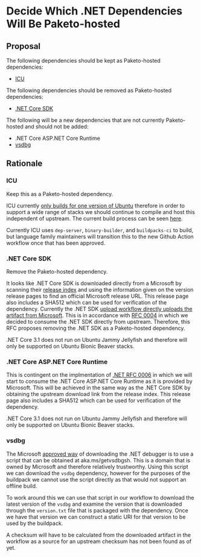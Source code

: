 # Decide Which .NET Dependencies Will Be Paketo-hosted

## Proposal

The following dependencies should be kept as Paketo-hosted dependencies:
* [ICU](https://github.com/paketo-buildpacks/icu/blob/main/buildpack.toml)


The following dependencies should be removed as Paketo-hosted dependencies:
* [.NET Core SDK](https://github.com/paketo-buildpacks/dotnet-core-sdk/blob/main/buildpack.toml)

The following will be a new dependencies that are not currently Paketo-hosted
and should not be added:
* .NET Core ASP.NET Core Runtime
* [vsdbg](https://github.com/paketo-buildpacks/vsdbg/blob/main/buildpack.toml)

## Rationale

### ICU

Keep this as a Paketo-hosted dependency.

ICU currently [only builds for one version of
Ubuntu](https://github.com/unicode-org/icu/releases/tag/release-71-1) therefore
in order to support a wide range of stacks we should continue to compile and
host this independent of upstream. The current build process can be seen
[here](https://github.com/cloudfoundry/buildpacks-ci/blob/7c76257aa285bf148767a14dd62953b1f0b163b0/tasks/build-binary-new/builder.rb#L462).

Currently ICU uses `dep-server`, `binary-builder`, and `buildpacks-ci` to
build, but language family maintainers will transition this to the new Github
Action workflow once that has been approved.

### .NET Core SDK

Remove the Paketo-hosted dependency.

It looks like .NET Core SDK is downloaded directly from a Microsoft by scanning
their [release index](https://dotnetcli.blob.core.windows.net/dotnet/release-metadata/releases-index.json)
and using the information given on the version release pages to find an
official Microsoft release URL. This release page also includes a SHA512 which
can be used for verification of the dependency. Currently the .NET SDK [upload
workflow directly uploads the artifact from Microsoft](https://github.com/paketo-buildpacks/dep-server/blob/d7402591d0581a5019b1bd620ed1367d5f155213/.github/data/dependencies.yml#L27).
This is in accordance with [RFC 0004](https://github.com/paketo-buildpacks/rfcs/blob/main/text/dotnet-core/0004-extend-dotnet-sdk.md)
in which we decided to consume the .NET SDK directly from upstream. Therefore,
this RFC proposes removing the .NET SDK as a Paketo-hosted dependency.

.NET Core 3.1 does not run on Ubuntu Jammy Jellyfish and therefore will only be
supported on Ubuntu Bionic Beaver stacks.

### .NET Core ASP.NET Core Runtime

This is contingent on the implmentation of [.NET RFC 0006](https://github.com/paketo-buildpacks/rfcs/blob/1d615afaa355f235b216a8fa9346d227299b388f/text/dotnet-core/0005-simplify-runtime-dependency.md)
in which we will start to consume the .NET Core ASP.NET Core Runtime as it is
provided by Microsoft. This will be achieved in the same way as the .NET Core
SDK by obtaining the upstream download link from the release index. This
release page also includes a SHA512 which can be used for verification of the
dependency.

.NET Core 3.1 does not run on Ubuntu Jammy Jellyfish and therefore will only be
supported on Ubuntu Bionic Beaver stacks.

### vsdbg

The Microsoft [approved way](https://docs.microsoft.com/en-us/dotnet/iot/debugging?tabs=self-contained&pivots=vscode#install-the-visual-studio-remote-debugger-on-the-raspberry-pi)
of downloading the .NET debugger is to use a script that can be obtained at
aka.ms/getvsdbgsh. This is a domain that is owned by Microsoft and therefore
relatively trustworthy. Using this script we can download the `vsdbg`
dependency, however for the purposes of the buildpack we cannot use the script
directly as that would not support an offline build.

To work around this we can use that script in our workflow to download the
latest version of the `vsdbg` and examine the version that is downloaded
through the `version.txt` file that is packaged with the dependency. Once we
have that version we can construct a static URI for that version to be used by
the buildpack.

A checksum will have to be calculated from the downloaded artifact in the
workflow as a source for an upstream checksum has not been found as of yet.
